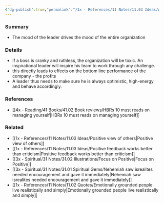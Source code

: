 ```yaml
---
{"dg-publish":true,"permalink":"/1x - References/11 Notes/11.03 Ideas/A leaders mood is critical to the performance of the team/","title":"A leaders mood is critical to the performance of the team","noteIcon":""}
---
```



### Summary
- The mood of the leader drives the mood of the entire organization

### Details
- If a boss is cranky and ruthless, the organization will be toxic. An inspirational leader will inspire his team to work through any challenge.
- this directly leads to effects on the bottom line performance of the company - the profits
- A leader thus needs to make sure he is always optimistic, high-energy and behave accordingly.

### References
- [[4x - Reading/41 Books/41.02 Book reviews/HBRs 10 must reads on managing yourself\|HBRs 10 must reads on managing yourself]]

### Related
- [[1x - References/11 Notes/11.03 Ideas/Positive view of others\|Positive view of others]]
- [[1x - References/11 Notes/11.03 Ideas/Positive feedback works better than criticism\|Positive feedback works better than criticism]]
- [[3x - Spiritual/31 Notes/31.02 Illustrations/Focus on Positive\|Focus on Positive]]
- [[3x - Spiritual/31 Notes/31.01 Spiritual Gems/Nehemiah saw isrealites needed encouragement and gave it immediately\|Nehemiah saw isrealites needed encouragement and gave it immediately]]
- [[1x - References/11 Notes/11.02 Quotes/Emotionally grounded people live realistically and simply\|Emotionally grounded people live realistically and simply]]